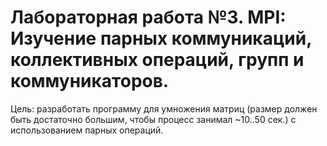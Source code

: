 # Лабораторная работа №3. MPI: Изучение парных коммуникаций, коллективных операций, групп и коммуникаторов.

Цель: разработать программу для умножения матриц (размер должен быть достаточно большим, чтобы процесс занимал ~10..50 сек.) с использованием парных операций.
